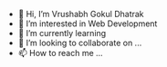- 👋 Hi, I’m Vrushabh Gokul Dhatrak 
- 👀 I’m interested in  Web Development
- 🌱 I’m currently learning 
- 💞️ I’m looking to collaborate on ...
- 📫 How to reach me ...

<!---
Rishi05051997/Rishi05051997 is a ✨ special ✨ repository because its `README.md` (this file) appears on your GitHub profile.
You can click the Preview link to take a look at your changes.
--->
